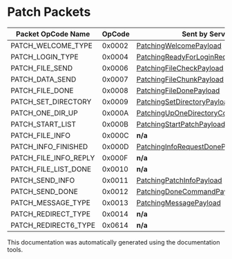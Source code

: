 # Patch Packets

| Packet OpCode Name | OpCode| Sent by Server | Sent by Client |
| ------------- | ------------- | ------------- | ------------- |
| PATCH_WELCOME_TYPE | 0x0002 | [PatchingWelcomePayload]("https://github.com/HelloKitty/Booma.Proxy/tree/master/src/Booma.Proxy.Packets.PatchServer/Payloads/Server/PatchingWelcomePayload.cs") | [PatchingWelcomePayload]("https://github.com/HelloKitty/Booma.Proxy/tree/master/src/Booma.Proxy.Packets.PatchServer/Payloads/Client/PatchingWelcomePayload.cs") |
| PATCH_LOGIN_TYPE | 0x0004 | [PatchingReadyForLoginRequestPayload]("https://github.com/HelloKitty/Booma.Proxy/tree/master/src/Booma.Proxy.Packets.PatchServer/Payloads/Server/PatchingReadyForLoginRequestPayload.cs") | [PatchingReadyForLoginRequestPayload]("https://github.com/HelloKitty/Booma.Proxy/tree/master/src/Booma.Proxy.Packets.PatchServer/Payloads/Client/PatchingReadyForLoginRequestPayload.cs") |
| PATCH_FILE_SEND | 0x0006 | [PatchingFileCheckPayload]("https://github.com/HelloKitty/Booma.Proxy/tree/master/src/Booma.Proxy.Packets.PatchServer/Payloads/Server/PatchingFileCheckPayload.cs") | [PatchingFileCheckPayload]("https://github.com/HelloKitty/Booma.Proxy/tree/master/src/Booma.Proxy.Packets.PatchServer/Payloads/Client/PatchingFileCheckPayload.cs") |
| PATCH_DATA_SEND | 0x0007 | [PatchingFileChunkPayload]("https://github.com/HelloKitty/Booma.Proxy/tree/master/src/Booma.Proxy.Packets.PatchServer/Payloads/Server/PatchingFileChunkPayload.cs") | [PatchingFileChunkPayload]("https://github.com/HelloKitty/Booma.Proxy/tree/master/src/Booma.Proxy.Packets.PatchServer/Payloads/Client/PatchingFileChunkPayload.cs") |
| PATCH_FILE_DONE | 0x0008 | [PatchingFileDonePayload]("https://github.com/HelloKitty/Booma.Proxy/tree/master/src/Booma.Proxy.Packets.PatchServer/Payloads/Server/PatchingFileDonePayload.cs") | [PatchingFileDonePayload]("https://github.com/HelloKitty/Booma.Proxy/tree/master/src/Booma.Proxy.Packets.PatchServer/Payloads/Client/PatchingFileDonePayload.cs") |
| PATCH_SET_DIRECTORY | 0x0009 | [PatchingSetDirectoryPayload]("https://github.com/HelloKitty/Booma.Proxy/tree/master/src/Booma.Proxy.Packets.PatchServer/Payloads/Server/PatchingSetDirectoryPayload.cs") | [PatchingSetDirectoryPayload]("https://github.com/HelloKitty/Booma.Proxy/tree/master/src/Booma.Proxy.Packets.PatchServer/Payloads/Client/PatchingSetDirectoryPayload.cs") |
| PATCH_ONE_DIR_UP | 0x000A | [PatchingUpOneDirectoryCommandPayload]("https://github.com/HelloKitty/Booma.Proxy/tree/master/src/Booma.Proxy.Packets.PatchServer/Payloads/Server/PatchingUpOneDirectoryCommandPayload.cs") | [PatchingUpOneDirectoryCommandPayload]("https://github.com/HelloKitty/Booma.Proxy/tree/master/src/Booma.Proxy.Packets.PatchServer/Payloads/Client/PatchingUpOneDirectoryCommandPayload.cs") |
| PATCH_START_LIST | 0x000B | [PatchingStartPatchPayload]("https://github.com/HelloKitty/Booma.Proxy/tree/master/src/Booma.Proxy.Packets.PatchServer/Payloads/Server/PatchingStartPatchPayload.cs") | [PatchingStartPatchPayload]("https://github.com/HelloKitty/Booma.Proxy/tree/master/src/Booma.Proxy.Packets.PatchServer/Payloads/Client/PatchingStartPatchPayload.cs") |
| PATCH_FILE_INFO | 0x000C | **n/a** | **n/a** |
| PATCH_INFO_FINISHED | 0x000D | [PatchingInfoRequestDonePayload]("https://github.com/HelloKitty/Booma.Proxy/tree/master/src/Booma.Proxy.Packets.PatchServer/Payloads/Server/PatchingInfoRequestDonePayload.cs") | [PatchingInfoRequestDonePayload]("https://github.com/HelloKitty/Booma.Proxy/tree/master/src/Booma.Proxy.Packets.PatchServer/Payloads/Client/PatchingInfoRequestDonePayload.cs") |
| PATCH_FILE_INFO_REPLY | 0x000F | **n/a** | **n/a** |
| PATCH_FILE_LIST_DONE | 0x0010 | **n/a** | **n/a** |
| PATCH_SEND_INFO | 0x0011 | [PatchingPatchInfoPayload]("https://github.com/HelloKitty/Booma.Proxy/tree/master/src/Booma.Proxy.Packets.PatchServer/Payloads/Server/PatchingPatchInfoPayload.cs") | [PatchingPatchInfoPayload]("https://github.com/HelloKitty/Booma.Proxy/tree/master/src/Booma.Proxy.Packets.PatchServer/Payloads/Client/PatchingPatchInfoPayload.cs") |
| PATCH_SEND_DONE | 0x0012 | [PatchingDoneCommandPayload]("https://github.com/HelloKitty/Booma.Proxy/tree/master/src/Booma.Proxy.Packets.PatchServer/Payloads/Server/PatchingDoneCommandPayload.cs") | [PatchingDoneCommandPayload]("https://github.com/HelloKitty/Booma.Proxy/tree/master/src/Booma.Proxy.Packets.PatchServer/Payloads/Client/PatchingDoneCommandPayload.cs") |
| PATCH_MESSAGE_TYPE | 0x0013 | [PatchingMessagePayload]("https://github.com/HelloKitty/Booma.Proxy/tree/master/src/Booma.Proxy.Packets.PatchServer/Payloads/Server/PatchingMessagePayload.cs") | [PatchingMessagePayload]("https://github.com/HelloKitty/Booma.Proxy/tree/master/src/Booma.Proxy.Packets.PatchServer/Payloads/Client/PatchingMessagePayload.cs") |
| PATCH_REDIRECT_TYPE | 0x0014 | **n/a** | **n/a** |
| PATCH_REDIRECT6_TYPE | 0x0614 | **n/a** | **n/a** |


This documentation was automatically generated using the documentation tools.
